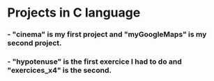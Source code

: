 # Projects in C language 

### - "cinema" is my first project and "myGoogleMaps" is my second project.

### - "hypotenuse" is the first exercice I had to do and "exercices_x4" is the second.
